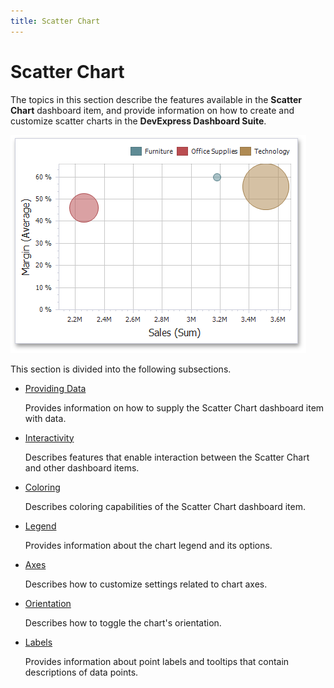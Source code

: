```yaml
---
title: Scatter Chart
---
```

# Scatter Chart
The topics in this section describe the features available in the **Scatter Chart** dashboard item, and provide information on how to create and customize scatter charts in the **DevExpress Dashboard Suite**.

![ScatterChart_Main](../../../images/Img120189.png)

This section is divided into the following subsections.
* [Providing Data](../../../../dashboard-for-desktop/articles/dashboard-designer/designing-dashboard-items/scatter-chart/providing-data.md)
	
	Provides information on how to supply the Scatter Chart dashboard item with data.
* [Interactivity](../../../../dashboard-for-desktop/articles/dashboard-designer/designing-dashboard-items/scatter-chart/interactivity.md)
	
	Describes features that enable interaction between the Scatter Chart and other dashboard items.
* [Coloring](../../../../dashboard-for-desktop/articles/dashboard-designer/designing-dashboard-items/scatter-chart/coloring.md)
	
	Describes coloring capabilities of the Scatter Chart dashboard item.
* [Legend](../../../../dashboard-for-desktop/articles/dashboard-designer/designing-dashboard-items/scatter-chart/legend.md)
	
	Provides information about the chart legend and its options.
* [Axes](../../../../dashboard-for-desktop/articles/dashboard-designer/designing-dashboard-items/scatter-chart/axes.md)
	
	Describes how to customize settings related to chart axes.
* [Orientation](../../../../dashboard-for-desktop/articles/dashboard-designer/designing-dashboard-items/scatter-chart/orientation.md)
	
	Describes how to toggle the chart's orientation.
* [Labels](../../../../dashboard-for-desktop/articles/dashboard-designer/designing-dashboard-items/scatter-chart/labels.md)
	
	Provides information about point labels and tooltips that contain descriptions of data points.